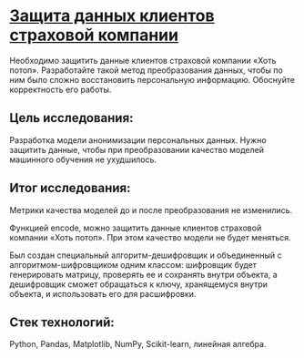 # [Защита данных клиентов страховой компании](https://github.com/Egotoire/Portfolio/blob/main/07_personal_data_protection/07_personal_data_protection.ipynb)
Необходимо защитить данные клиентов страховой компании «Хоть потоп». Разработайте такой метод преобразования данных, чтобы по ним было сложно восстановить персональную информацию. Обоснуйте корректность его работы. 

## Цель исследования:
Разработка модели анонимизации персональных данных. Нужно защитить данные, чтобы при преобразовании качество моделей машинного обучения не ухудшилось.

## Итог исследования:
Метрики качества моделей до и после преобразования не изменились.

Функцией encode, можно защитить данные клиентов страховой компании «Хоть потоп». При этом качество модели не будет меняться.

Был создан специальный алгоритм-дешифровщик и объединенный с алгоритмом-шифровщиком одним классом: шифровщик будет генерировать матрицу, проверять ее и сохранять внутри объекта, а дешифровщик сможет обращаться к ключу, хранящемуся внутри объекта, и использовать его для расшифровки.

## Стек технологий:
Python, Pandas, Matplotlib, NumPy, Scikit-learn, линейная алгебра.
